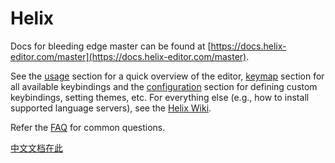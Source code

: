 # Helix

Docs for bleeding edge master can be found at
[https://docs.helix-editor.com/master](https://docs.helix-editor.com/master).

See the [usage] section for a quick overview of the editor, [keymap]
section for all available keybindings and the [configuration] section
for defining custom keybindings, setting themes, etc.
For everything else (e.g., how to install supported language servers), see the [Helix Wiki].

Refer the [FAQ] for common questions.

[中文文档在此](https://zjp-cn.github.io/helix-book)

[FAQ]: https://github.com/helix-editor/helix/wiki/FAQ
[usage]: ./usage.md
[keymap]: ./keymap.md
[configuration]: ./configuration.md
[Helix Wiki]: https://github.com/helix-editor/helix/wiki
